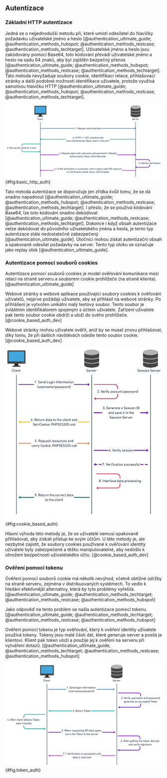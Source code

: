 
## Autentizace

### Základní HTTP autentizace

Jedná se o nejjednodušší metodu při,
které umístí odesílatel do hlavičky požadavku uživatelské jméno a heslo [@authentication_ultimate_guide; @authentication_methods_hubspot; @authentication_methods_restcase; @authentication_methods_techtarget].
Uživatelské jméno a heslo jsou zakódovány pomocí Base64,
toto kódování převádí uživatelské jméno a heslo na sadu 64 znaků,
aby byl zajištěn bezpečný přenos [@authentication_ultimate_guide; @authentication_methods_hubspot; @authentication_methods_restcase; @authentication_methods_techtarget].
Tato metoda nevyžaduje soubory cookie, identifikaci relace,
přihlašovací stránky a další podobné možnosti identifikace uživatele,
protože využívá samotnou hlavičku HTTP [@authentication_ultimate_guide; @authentication_methods_hubspot; @authentication_methods_restcase; @authentication_methods_techtarget].

![HTTP autentizace [@authentication_ultimate_guide]](../../pictures/http_auth.png){#fig:basic_http_auth}

Tato metoda autentizace se doporučuje jen zřídka kvůli tomu, že se dá snadno napadnout [@authentication_ultimate_guide; @authentication_methods_hubspot; @authentication_methods_restcase; @authentication_methods_techtarget].
I přesto, že se používá kódování Base64, lze toto kódování snadno dekódovat [@authentication_ultimate_guide; @authentication_methods_restcase; @authentication_methods_techtarget].
Dokonce i když obsah autentizace nelze dekódovat do původního uživatelského jména a hesla,
je tento typ autentizace stále nedostatečně zabezpečený [@authentication_ultimate_guide].
Útočníci mohou získat autentizační obsah a opakovaně odesílat požadavky na server.
Tento typ útoku se označuje jako replay útok [@authentication_ultimate_guide].



### Autentizace pomocí souborů cookies

Autentizace pomocí souborů cookies je model ověřování komunikace mezi relací na straně serveru a souborem cookie prohlížeče (na straně klienta). [@authentication_ultimate_guide]

Webové stránky a webové aplikace používající soubory cookies k ověřování uživatelů,
nejprve požádají uživatele, aby se přihlásil na webové stránky.
Po přihlášení je vytvořen unikátní malý textový soubor.
Tento soubor je zvláštním identifikátorem spojeným s účtem uživatele.
Zařízení uživatele pak tento soubor cookie obdrží a uloží do svého prohlížeče. [@cookie_based_auth_dev]

Webové stránky mohou uživatele ověřit, aniž by se musel znovu přihlašovat,
díky tomu, že při dalších návštěvách odešle tento soubor cookie. [@cookie_based_auth_dev]

![Autentizace pomocí souborů cookies [@authentication_ultimate_guide]](../../pictures/cookie_based_auth.png){#fig:cookie_based_auth}

Hlavní výhoda této metody je, že se uživatelé nemusí opakovaně přihlašovat,
aby získali přístup ke svým účtům.
U této metody je, ale nezbytné zajistit,
že soubory cookies používané k ověřování identity uživatele byly zabezpečené a těžko manipulovatelné,
aby nedošlo k ohrožení bezpečnosti uživatelského účtu. [@cookie_based_auth_dev]



### Ověření pomocí tokenu

Ověření pomocí souborů cookie má několik nevýhod,
včetně obtížné údržby na straně serveru,
zejména v distribuovaných systémech.
To vedlo k hledání efektivnější alternativy,
která by tyto problémy vyřešila. [@authentication_ultimate_guide; @authentication_methods_techtarget; @authentication_methods_restcase; @authentication_methods_hubspot]

Jako odpověď na tento problém se našla autentizace pomocí tokenu. [@authentication_ultimate_guide; @authentication_methods_techtarget; @authentication_methods_restcase; @authentication_methods_hubspot]

Ověření pomocí tokenu je typ ověřování,
který k ověření identity uživatele používá tokeny.
Tokeny jsou malé části dat, které generuje server a posílá je klientovi.
Klient pak token uloží a použije jej k ověření na serveru při vytváření dotazů. [@authentication_ultimate_guide; @authentication_methods_techtarget; @authentication_methods_restcase; @authentication_methods_hubspot]

![Ověření pomocí tokenu [@authentication_ultimate_guide]](../../pictures/token_auth.png){#fig:token_auth}
